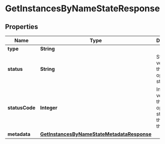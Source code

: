 

# GetInstancesByNameStateResponse

## Properties

Name | Type | Description | Notes
------------ | ------------- | ------------- | -------------
**type** | **String** |  | 
**status** | **String** | String version of the operation&#39;s status | 
**statusCode** | **Integer** | Integer version of the operation&#39;s status (use this rather than status) |  [optional]
**metadata** | [**GetInstancesByNameStateMetadataResponse**](GetInstancesByNameStateMetadataResponse.md) |  |  [optional]



